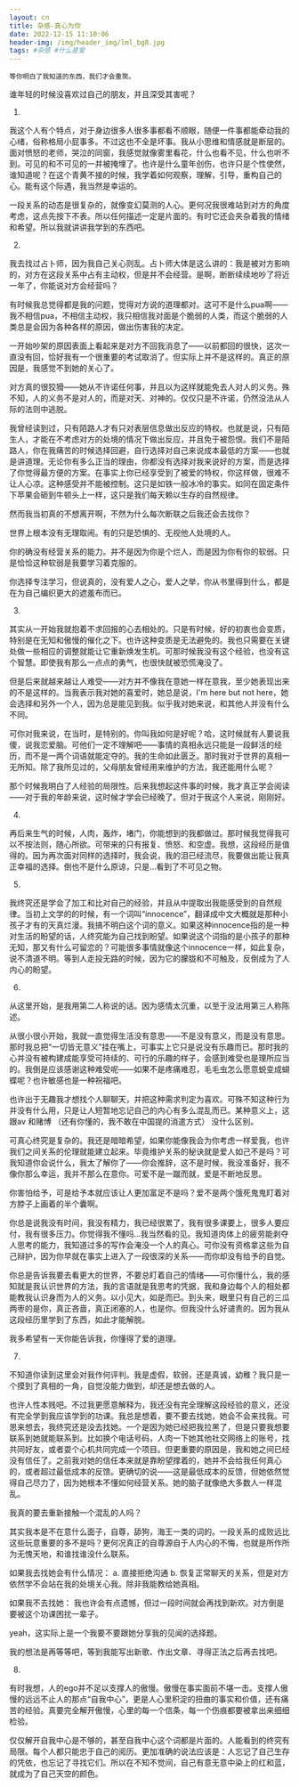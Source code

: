 ```yaml
---
layout: cn
title: 杂感-真心为你
date: 2022-12-15 11:10:06
header-img: /img/header_img/lml_bg8.jpg
tags: #杂感 #什么是爱
---
```


	等你明白了我知道的东西，我们才会重聚。

谁年轻的时候没喜欢过自己的朋友，并且深受其害呢？

1.
我这个人有个特点，对于身边很多人很多事都看不顺眼，随便一件事都能牵动我的心绪，俗称格局小屁事多。不过这也不全是坏事。我从小思维和情感就是断层的。面对愤怒的老师，哭泣的同窗，我感觉就像雾里看花，什么也看不见，什么也听不到。可见的和不可见的一并被掩埋了。也许是什么童年创伤，也许只是个性使然，谁知道呢？在这个青黄不接的时候，我学着如何观察，理解，引导，重构自己的心。能有这个际遇，我当然是幸运的。

一段关系的动态是很复杂的，就像变幻莫测的人心。更何况我很难站到对方的角度考虑，这点先按下不表。所以任何描述一定是片面的。有时它还会夹杂着我的情绪和希望。所以我就讲讲我学到的东西吧。

2.
我去找过占卜师，因为我自己关心则乱。占卜师大体是这么讲的：我是被对方影响的，对方在这段关系中占有主动权，但是并不会经营。是啊，断断续续地吵了将近一年了，你能说对方会经营吗？

有时候我总觉得都是我的问题，觉得对方说的道理都对。这可不是什么pua啊——我不相信pua，不相信主动权，我只相信我对面是个脆弱的人类，而这个脆弱的人类总是会因为各种各样的原因，做出伤害我的决定。

一开始吵架的原因表面上看起来是对方不回我消息了——以前都回的很快，这次一直没有回，恰好我有一个很重要的考试取消了。但实际上并不是这样的。真正的原因是，我感觉不到她的关心了。

对方真的很狡猾——她从不许诺任何事，并且以为这样就能免去人对人的义务。殊不知，人的义务不是对人的，而是对天、对神的。仅仅只是不许诺，仍然没法从人际的法则中逃脱。

我曾经读到过，只有陌路人才有只对表层信息做出反应的特权。也就是说，只有陌生人，才能在不考虑对方的处境的情况下做出反应，并且免于被怨恨。我们不是陌路人，你在我痛苦的时候选择回避，自行选择对自己来说成本最低的方案——也就是讲道理。无论你有多么正当的理由，你都没有选择对我来说好的方案，而是选择了你觉得最方便的方案。在事实上你已经享受到了被爱的特权，你这样做，很难不让人心凉。这种感受并不能被控制。这只是如铁一般冰冷的事实。如同在固定条件下苹果会砸到牛顿头上一样，这只是我们每天赖以生存的自然规律。

然而我当初真的不想离开啊，不然为什么每次断联之后我还会去找你？

世界上根本没有无理取闹。有的只是恐惧的、无视他人处境的人。

你的确没有经营关系的能力。并不是因为你是个烂人，而是因为你有你的软弱。只是恰恰这种软弱是我要学习着克服的。

你选择专注学习，但说真的，没有爱人之心，爱人之举，你从书里得到什么，都是在为自己编织更大的遮羞布而已。

3.
其实从一开始我就抱着不求回报的心去相处的。只是有时候，好的初衷也会变质，特别是在无知和傲慢的催化之下。也许这种变质是无法避免的。我也只需要在关键处做一些相应的调整就能让它重新焕发生机。可那时候我没有这个经验，也没有这个智慧。即使我有那么一点点的勇气，也很快就被恐慌淹没了。

但是后来就越来越让人难受——对方并不像我在意她一样在意我，至少她表现出来的不是这样的。当我表示我对她的喜爱时，她总是说，I'm here but not here，她会选择和另外一个人，因为总是能见到我。似乎我对她来说，和其他人并没有什么不同。

可你对我来说，在当时，是特别的。你叫我如何是好呢？哈，这时候就有人要说我傻，说我恋爱脑。可他们一定不理解吧——事情的真相永远只能是一段鲜活的经历，而不是一两个词语就能定夺的。我的生命如此匮乏。那时我对于世界的真相一无所知。除了我所见过的，父母朋友曾经用来维护的方法，我还能用什么呢？

那个时候我明白了人经验的局限性。后来我想起这件事的时候，我才真正学会阅读——对于我的年龄来说，这时候才学会已经晚了。但对于我这个人来说，刚刚好。

4.
再后来生气的时候，人肉，轰炸，堵门，你能想到的我都做过。那时候我觉得我可以不按法则，随心所欲。可带来的只有报复、愤怒、和空虚。我想，这段经历是值得的。因为再次面对同样的选择时，我会说，我的泪已经流尽，我要做出能让我真正幸福的选择。倒也不是什么原谅，只是...看到了不可见之物。

5.
我终究还是学会了加工和比对自己的经验，并且从中提取出我能感受到的自然规律。当初上文学的的时候，有一个词叫“innocence”，翻译成中文大概就是那种小孩子才有的天真烂漫。我搞不明白这个词的意义。如果这种innocence指的是一种对生活的盼望的话，人终究能为自己找到盼望。如果说这个词指的是小孩子的那种无知，那又有什么可留恋的？可能很多事情就像这个innocence一样，如此复杂，说不清道不明。等到人走投无路的时候，因为它的朦胧和不可触及，反倒成为了人内心的盼望。

6.
从这里开始，是我用第二人称说的话。因为感情太沉重，以至于没法用第三人称陈述。

从很小很小开始，我就一直觉得生活没有意思——不是没有意义，而是没有意思。那时我总把“一切皆无意义”挂在嘴上，可事实上它只是说没有乐趣而已。那时我的心并没有被构建成能享受可持续的、可行的乐趣的样子，会感到难受也是理所应当的。我倒是应该感谢这种难受呢——如果不是疼痛难忍，毛毛虫怎么愿意蜕变成蝴蝶呢？也许敏感也是一种祝福吧。

也许出于无趣我才想找个人聊聊天，并把这种需求判定为喜欢。可殊不知这种行为并没有什么用，只是让人短暂地忘记自己的内心有多么混乱而已。某种意义上，这跟av 和赌博 （还有你懂的，我不敢在中国提的消遣方式） 没什么区别。

可真心终究是复杂的。我还是暗暗希望，如果你能像我会为你考虑一样爱我，也许我们之间关系的伦理就能建立起来。毕竟维护关系的秘诀就是爱人如己不是吗？可我知道你会说什么，我太了解你了——你会推辞，这不是时候，我没准备好，我不像你那么幸运，我并不那么在意你。可爱不是一蹴而就，爱是不断地反思。

你害怕给予，可是给予本就应该让人更加富足不是吗？爱不是两个饿死鬼鬼盯着对方脖子上画着的半个囊啊。

你总是说我没有时间，我没有精力，我已经很累了，我有很多课要上，很多人要应付，我有很多压力。你觉得我不懂吗...我当然看的见。我知道肉体上的疲劳能剥夺人思考的能力，我知道过多的写作会淹没一个人的真心。可你没有资格拿这些为自己辩护，因为你早就在事实上进入了一段很深的关系——而你却没有给予的自觉。

你总是告诉我要去看更大的世界，不要总盯着自己的情绪——可你懂什么，我的感知就是我认识世界的方法，我的言语就是我思考的凭据，我和身边每个人的相处都能教我认识身而为人的义务。以小见大，如是而已。到头来，眼里只有自己的三瓜两枣的是你，真正吝啬，真正闭塞的人，也是你。但我没什么好谴责的。因为我从这段经历里学到了东西，如此才能解脱。

我多希望有一天你能告诉我，你懂得了爱的道理。

7.
不知道你读到这里会对我作何评判。我是虚假，软弱，还是真诚，幼稚？我只是一个摸到了真相的一角，自觉没能力做到，却还是想去做的人。

也许人性本贱吧。不过我更愿意解释为，我还没有完全理解这段经验的意义，还没有完全学到我应该学到的功课。我总是想着，要不要去找她，她会不会来找我。可思来想去，我终究还是没去找她。一个是因为她已经把我拉黑了，但是只要我想要联系到她就能联系到。比如换个电话号码，人肉一下她其他社交网络上的账号，找共同好友，或者耍个心机共同完成一个项目。但更重要的原因是，我和她之间已经没有信任了。之前我对她的信任本来就是靠盼望撑着的，她并不会给我任何真心的，或者超过最低成本的反馈。更确切的说——这是最低成本的反馈，但她依然觉得自己尽力了，因为她根本不懂如何经营关系。她的脑子就像绝大多数人一样混乱。

我真的要去重新接触一个混乱的人吗？

其实我本是不在意什么面子，自尊，舔狗，海王一类的词的。一段关系的成败远比这些玩意重要的多不是吗？更何况真正的自尊源自于人内心的不悔，也就是所作所为无愧天地，和谁找谁没什么联系。

如果我去找她会有什么情况：
a. 直接拒绝沟通
b. 恢复正常聊天的关系，但是对方依然学不会站在我的处境关心我。除非我能教给她真相。

如果我不去找她：
我也许会有点遗憾，但过一段时间就会再找到新欢。对方倒是要被这个功课困扰一辈子。

yeah，这实际上是一个我要不要跟她分享我的见闻的选择题。

我的想法是再等等吧，等到我能写出新歌、作出文章、寻得正法之后再去找吧。

8.
有时我想，人的ego并不足以支撑人的傲慢。傲慢在事实面前不堪一击。支撑人傲慢的远远不止人的那点“自我中心”，更是人心里积淀的扭曲的事实和价值，还有痛苦的经验。真要完全解开傲慢，心里的每一个信条，每一个伤痕都要被拿出来细细检验。

仅仅解开自我中心是不够的，甚至自我中心这个词都是片面的。人能看到的终究有局限。每个人都只能忠于自己的阅历。更加准确的说法应该是：人忘记了自己生存的凭依，也忘记了寻找它们。所以在不知不觉间，自己有意无意中染上的红和蓝，就成为了自己天空的颜色。









